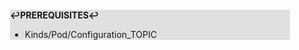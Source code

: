 <div style="margin:2em; background-color: #e0e0e0;">

<strong>↩PREREQUISITES↩</strong>

 * Kinds/Pod/Configuration_TOPIC

</div>

